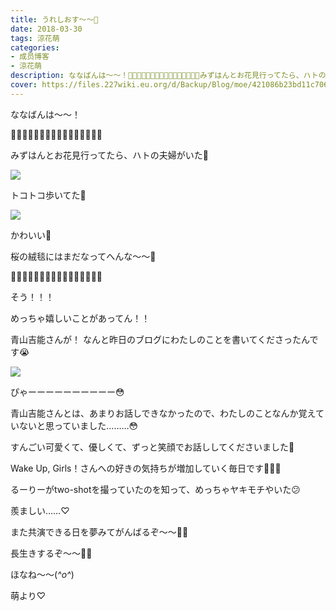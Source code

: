 ```yaml
---
title: うれしおす〜〜💓
date: 2018-03-30
tags: 涼花萌
categories: 
- 成员博客
- 涼花萌
description: ななばんは〜〜！🌸🌸🌸🌸🌸🌸🌸🌸🌸🌸🌸🌸🌸🌸🌸🌸みずはんとお花見行ってたら、ハトの夫婦がいた💓トコトコ歩いてた💓...
cover: https://files.227wiki.eu.org/d/Backup/Blog/moe/421086b23bd11c7061b310b1ac4b9.jpg 
---
```







ななばんは〜〜！







🌸🌸🌸🌸🌸🌸🌸🌸🌸🌸🌸🌸🌸🌸🌸🌸






みずはんとお花見行ってたら、ハトの夫婦がいた💓



![](https://files.227wiki.eu.org/d/Backup/Blog/moe/421086b23bd11c7061b310b1ac4b9.jpg)













トコトコ歩いてた💓


![](https://files.227wiki.eu.org/d/Backup/Blog/moe/421086b23bd11c7061b310b1ac4b9-01.jpg)








かわいい💓







桜の絨毯にはまだなってへんな〜〜🌸









🌸🌸🌸🌸🌸🌸🌸🌸🌸🌸🌸🌸🌸🌸🌸🌸











そう！！！




めっちゃ嬉しいことがあってん！！




青山吉能さんが！
なんと昨日のブログにわたしのことを書いてくださったんです😭








![](https://files.227wiki.eu.org/d/Backup/Blog/moe/421086b23bd11c7061b310b1ac4b9-02.jpg)








ぴゃーーーーーーーーーー😳




青山吉能さんとは、あまりお話しできなかったので、わたしのことなんか覚えていないと思っていました………😳






すんごい可愛くて、優しくて、ずっと笑顔でお話ししてくださいました💓







Wake Up, Girls！さんへの好きの気持ちが増加していく毎日です💓💓💓











るーりーがtwo-shotを撮っていたのを知って、めっちゃヤキモチやいた😕




羨ましい……♡










また共演できる日を夢みてがんばるぞ〜〜👐🏻




長生きするぞ〜〜👐🏻









ほなね〜〜(*^o^*)




萌より♡


